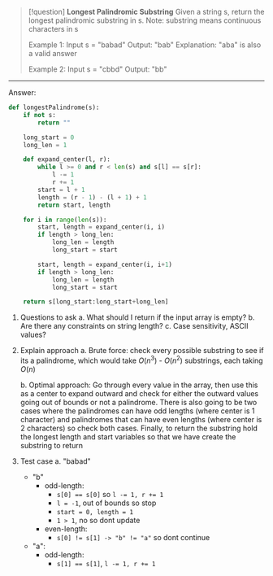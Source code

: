 
> [!question]
> **Longest Palindromic Substring**
> Given a string s, return the longest palindromic substring in s. Note: substring means continuous characters in s
> 
> Example 1:
> Input s = "babad"
> Output: "bab"
> Explanation: "aba" is also a valid answer
> 
> Example 2:
> Input s = "cbbd"
> Output: "bb"
****

Answer:
```Python
def longestPalindrome(s):
	if not s:
		return ""

	long_start = 0
	long_len = 1

	def expand_center(l, r):
		while l >= 0 and r < len(s) and s[l] == s[r]:
			l -= 1
			r += 1
		start = l + 1
		length = (r - 1) - (l + 1) + 1
		return start, length

	for i in range(len(s)):
		start, length = expand_center(i, i)
		if length > long_len:
			long_len = length
			long_start = start

		start, length = expand_center(i, i+1)
		if length > long_len:
			long_len = length
			long_start = start

	return s[long_start:long_start+long_len]	
```


1. Questions to ask
	a. What should I return if the input array is empty?
	b. Are there any constraints on string length?
	c. Case sensitivity, ASCII values?
2. Explain approach
	a. Brute force: check every possible substring to see if its a palindrome, which would take $O(n^3)$ - $O(n^2)$ substrings, each taking $O(n)$ 
	
	b. Optimal approach:  Go through every value in the array, then use this as a center to expand outward and check for either the outward values going out of bounds or not a palindrome. There is also going to be two cases where the palindromes can have odd lengths (where center is 1 character) and palindromes that can have even lengths (where center is 2 characters) so check both cases. Finally, to return the substring hold the longest length and start variables so that we have create the substring to return

3. Test case
	a. "babad"
	- "b" 
		- odd-length:
			- `s[0] == s[0]` so `l -= 1, r += 1`
			- `l = -1`, out of bounds so stop
			- `start = 0, length = 1`
			- `1 > 1`, no so dont update 
		- even-length:
			- `s[0] != s[1] -> "b" != "a"` so dont continue
	- "a":
		- odd-length:
			- `s[1] == s[1]`, `l -= 1, r += 1`


